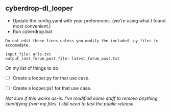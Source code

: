 ## cyberdrop-dl_looper

- Update the config.yaml with your preferences. (we're using what I found most convenient.)
- Run cyberdrop.bat

```
Do not edit these lines unless you modify the included .py files to accomodate.

input_file: urls.txt
output_last_forum_post_file: latest_forum_post.txt
```

On my list of things to do

- [ ] Create a looper.py for that use case.
- [ ] Create a looper.ps1 for that use case.


*Not sure if this works as-is. I've modified some stuff to remove anything identifying from my files. I still need to test the public release.*
